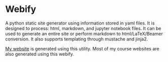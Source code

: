 # Webify

A python static site generator using information stored in yaml files.  It is
designed to process: html, markdown, and jupyter notebook files.  It can be
used to generate an entire site or perform markdown to html/LaTeX/Beamer conversion.
It also supports templating through mustache and jinja2.

[My website](http://faculty.uoit.ca/qureshi) is generated using this utility.  Most of my course websites are
also generated using this webify.
